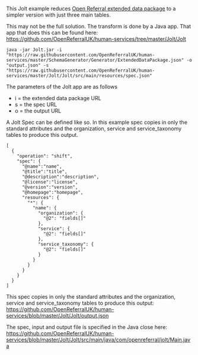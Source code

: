 This Jolt example reduces [Open Referral extended data package](https://raw.githubusercontent.com/OpenReferralUK/human-services/master/SchemaGenerator/Generator/ExtendedDataPackage.json) to a simpler version with just three main tables.

This may not be the full solution. The transform is done by a  Java app. That app that does this can be found here: https://github.com/OpenReferralUK/human-services/tree/master/Jolt/Jolt

```` 
java -jar Jolt.jar -i "https://raw.githubusercontent.com/OpenReferralUK/human-services/master/SchemaGenerator/Generator/ExtendedDataPackage.json" -o "output.json" -s "https://raw.githubusercontent.com/OpenReferralUK/human-services/master/Jolt/Jolt/src/main/resources/spec.json"
```` 

The parameters of the Jolt app are as follows

 - i = the extended data package URL
 - s = the spec URL
 - o = the output URL

A Jolt Spec can be defined like so. In this example spec copies in only the standard attributes and the organization, service and service_taxonomy tables to produce this output.

```` 
[
  {
    "operation": "shift",
    "spec": {
      "@name":"name",
      "@title":"title",
      "@description":"description",
      "@license":"license",
      "@version":"version",
      "@homepage":"homepage",
      "resources": {
        "*": {
          "name": {
            "organization": {
              "@2": "fields[]"
            },
            "service": {
              "@2": "fields[]"
            },
            "service_taxonomy": {
              "@2": "fields[]"
            }
          }
        }
      }
    }
  }
]
````

This spec copies in only the standard attributes and the organization, service and service_taxonomy tables to produce this output: https://github.com/OpenReferralUK/human-services/blob/master/Jolt/Jolt/output.json

The spec, input and output file is specified in the Java close here: https://github.com/OpenReferralUK/human-services/blob/master/Jolt/Jolt/src/main/java/com/openreferral/jolt/Main.java
